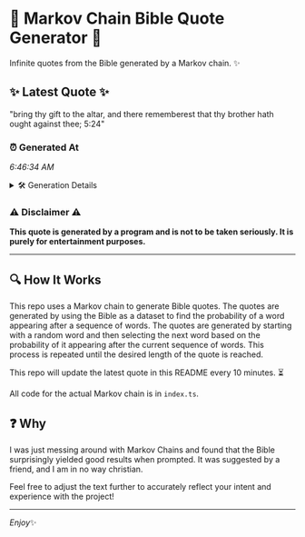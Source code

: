 # 📖 Markov Chain Bible Quote Generator 📖

Infinite quotes from the Bible generated by a Markov chain. ✨

## ✨ Latest Quote ✨
"bring thy gift to the altar, and there rememberest that thy brother hath ought against thee; 5:24"

### ⏰ Generated At
*6:46:34 AM*

<details>
    <summary>🛠️ Generation Details</summary>
    <p>
        <strong>🌱 Seed:</strong> bring<br>
        <strong>🔄 Iterations:</strong> 16<br>
        <strong>📜 Context History:</strong><br>[ bring ]: thy<br>[ bring, thy ]: gift<br>[ bring, thy, gift ]: to<br>[ bring, thy, gift, to ]: the<br>[ bring, thy, gift, to, the ]: altar,<br>[ bring, thy, gift, to, the, altar, ]: and<br>[ thy, gift, to, the, altar,, and ]: there<br>[ gift, to, the, altar,, and, there ]: rememberest<br>[ to, the, altar,, and, there, rememberest ]: that<br>[ the, altar,, and, there, rememberest, that ]: thy<br>[ altar,, and, there, rememberest, that, thy ]: brother<br>[ and, there, rememberest, that, thy, brother ]: hath<br>[ there, rememberest, that, thy, brother, hath ]: ought<br>[ rememberest, that, thy, brother, hath, ought ]: against<br>[ that, thy, brother, hath, ought, against ]: thee;<br>[ thy, brother, hath, ought, against, thee; ]: 5:24<br>
    </p>
</details>

### ⚠️ Disclaimer ⚠️
**This quote is generated by a program and is not to be taken seriously. It is purely for entertainment purposes.**

---

## 🔍 How It Works

This repo uses a Markov chain to generate Bible quotes. The quotes are generated by using the Bible as a dataset to find the probability of a word appearing after a sequence of words. The quotes are generated by starting with a random word and then selecting the next word based on the probability of it appearing after the current sequence of words. This process is repeated until the desired length of the quote is reached.

This repo will update the latest quote in this README every 10 minutes. ⏳

All code for the actual Markov chain is in `index.ts`.

## ❓ Why

I was just messing around with Markov Chains and found that the Bible surprisingly yielded good results when prompted. 
It was suggested by a friend, and I am in no way christian.

Feel free to adjust the text further to accurately reflect your intent and experience with the project!

---

*Enjoy*✨
